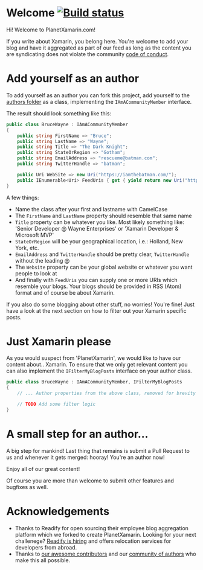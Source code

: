 # Welcome [![Build status](https://ci.appveyor.com/api/projects/status/xtmmldw1i60q2yv5?svg=true)](https://ci.appveyor.com/project/ghuntley/planetxamarin)

Hi! Welcome to PlanetXamarin.com!

If you write about Xamarin, you belong here. You're welcome to add your blog and have it aggregated as part of our feed as long as the content you are syndicating does not violate the community [code of conduct](https://github.com/ghuntley/planetxamarin/blob/master/CODE_OF_CONDUCT.md).

# Add yourself as an author

To add yourself as an author you can fork this project, add yourself to the [authors folder](https://github.com/ghuntley/planetxamarin/tree/master/src/Firehose.Web/Authors) as a class, implementing the `IAmACommunityMember` interface.

The result should look something like this:

``` csharp
public class BruceWayne : IAmACommunityMember
{
    public string FirstName => "Bruce";
    public string LastName => "Wayne";
    public string Title => "The Dark Knight";
    public string StateOrRegion => "Gotham";
    public string EmailAddress => "rescueme@batman.com";
    public string TwitterHandle => "batman";

    public Uri WebSite => new Uri("https://iamthebatman.com/");
    public IEnumerable<Uri> FeedUris { get { yield return new Uri("https://iamthebatman.com/rss"); } }
}
```

A few things: 
- Name the class after your first and lastname with CamelCase
- The `FirstName` and `LastName` property should resemble that same name
- `Title` property can be whatever you like. Most likely something like: 'Senior Developer @ Wayne Enterprises' or 'Xamarin Developer & Microsoft MVP'
- `StateOrRegion` will be your geographical location, i.e.: Holland, New York, etc.
- `EmailAddress` and `TwitterHandle` should be pretty clear, `TwitterHandle` without the leading @
- The `Website` property can be your global website or whatever you want people to look at
- And finally with `FeedUris` you can supply one or more URIs which resemble your blogs. Your blogs should be provided in RSS (Atom) format and of course be about Xamarin. 

If you also do some blogging about other stuff, no worries! You're fine! Just have a look at the next section on how to filter out your Xamarin specific posts.

# Just Xamarin please

As you would suspect from 'PlanetXamarin', we would like to have our content about.. Xamarin. To ensure that we only get relevant content you can also implement the `IFilterMyBlogPosts` interface on your author class.

``` csharp
public class BruceWayne : IAmACommunityMember, IFilterMyBlogPosts
{
    // ... Author properties from the above class, removed for brevity

    // TODO Add some filter logic
}
```

# A small step for an author...

A big step for mankind! Last thing that remains is submit a Pull Request to us and whenever it gets merged: hooray! You're an author now!

Enjoy all of our great content! 

Of course you are more than welcome to submit other features and bugfixes as well.

# Acknowledgements
* Thanks to Readify for open sourcing their employee blog aggregation platform which we forked to create PlanetXamarin. Looking for your next challenege? [Readify is hiring](https://join.readify.net/?source=StaffReferral&campaign=geoffrey.huntley
) and offers relocation services for developers from abroad.
* Thanks to [our awesome contributors]("https://github.com/ghuntley/planetxamarin/graphs/contributors") and our [community of authors](https://github.com/ghuntley/planetxamarin/tree/master/src/Firehose.Web/Authors) who make this all possible.
